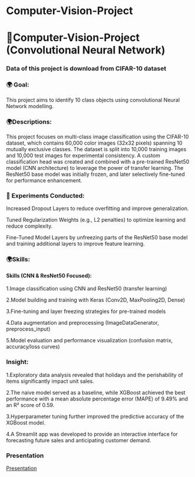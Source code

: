 # Computer-Vision-Project
# 🎑Computer-Vision-Project (Convolutional Neural Network)
### Data of this project is download from CIFAR-10 dataset


### 🌍 Goal:
This project aims to identify 10 class objects using convolutional Neural Network modelling. 

### 🌍Descriptions:
This project focuses on multi-class image classification using the CIFAR-10 dataset, which contains 60,000 color images (32x32 pixels) spanning 10 mutually exclusive classes. The dataset is split into 10,000 training images and 10,000 test images for experimental consistency. A custom classification head was created and combined with a pre-trained ResNet50 model (CNN architecture) to leverage the power of transfer learning. The ResNet50 base model was initially frozen, and later selectively fine-tuned for performance enhancement.

### 🧪 Experiments Conducted:
Increased Dropout Layers to reduce overfitting and improve generalization.
 
Tuned Regularization Weights (e.g., L2 penalties) to optimize learning and reduce complexity.

Fine-Tuned Model Layers by unfreezing parts of the ResNet50 base model and training additional layers to improve feature learning.




### 🌍Skills:


#### Skills (CNN & ResNet50 Focused):
1.Image classification using CNN and ResNet50 (transfer learning)

2.Model building and training with Keras (Conv2D, MaxPooling2D, Dense)

3.Fine-tuning and layer freezing strategies for pre-trained models

4.Data augmentation and preprocessing (ImageDataGenerator, preprocess_input)

5.Model evaluation and performance visualization (confusion matrix, accuracy/loss curves)

### Insight:
1.Exploratory data analysis revealed that holidays and the perishability of items significantly impact unit sales.

2.The naive model served as a baseline, while XGBoost achieved the best performance with a mean absolute percentage error (MAPE) of 9.49% and an R² score of 0.59.

3.Hyperparameter tuning further improved the predictive accuracy of the XGBoost model.

4.A Streamlit app was developed to provide an interactive interface for forecasting future sales and anticipating customer demand.


### Presentation
[Presentation](https://youtu.be/zcPRyP_dtSE)
